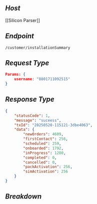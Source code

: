 ## *Host*

[[Silicon Parser]]

## *Endpoint*

`/customer/installationSummary`

## *Request Type*

```Json
Params: {
	username: "8801711092515"
}
```

## *Response Type*

```Json
{
    "statusCode": 1,
    "message": "suceess",
    "txId": "20250520-115121-3dbe4063",
    "data": {
		"newOrders": 4609,
		"firstContact": 256,
		"scheduled": 259,
		"onboarded": 1792,
		"inProgress": 1280,
		"completed": 0,
		"cancelled": 0,
		"packActivation": 256,
		"simActivation": 256
    }
}
```

## *Breakdown*


